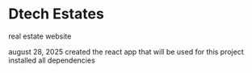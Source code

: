 # Dtech Estates
real estate website

august 28, 2025
created the react app that will be used for this project
installed all dependencies 
